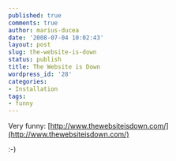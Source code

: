 ```yaml
---
published: true
comments: true
author: marius-ducea
date: '2008-07-04 10:02:43'
layout: post
slug: the-website-is-down
status: publish
title: The Website is Down
wordpress_id: '28'
categories:
- Installation
tags:
- funny
---
```


Very funny: [http://www.thewebsiteisdown.com/](http://www.thewebsiteisdown.com/)

:-)
